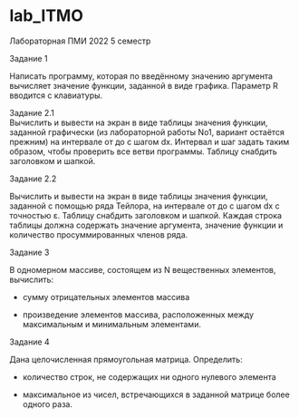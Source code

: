 # lab_ITMO
Лабораторная  ПМИ 2022 5 семестр    

Задание 1

Написать программу, которая по введённому значению аргумента вычисляет значение функции, заданной в виде графика. Параметр R вводится с клавиатуры.

Задание 2.1                                                                                                                                                   
Вычислить и вывести на экран в виде таблицы значения функции, заданной графически (из лабораторной работы No1, вариант остаётся прежним) на интервале от
до с шагом dx. Интервал и шаг задать таким образом, чтобы проверить все ветви программы. Таблицу снабдить заголовком и шапкой.

Задание 2.2

Вычислить и вывести на экран в виде таблицы значения функции, заданной с помощью ряда Тейлора, на интервале от до с шагом dx с точностью ε.
Таблицу снабдить заголовком и шапкой. Каждая строка таблицы должна содержать значение аргумента, значение функции и количество просуммированных членов ряда.

Задание 3

В одномерном массиве, состоящем из N вещественных элементов, вычислить:

- сумму отрицательных элементов массива

- произведение элементов массива, расположенных между максимальным и
минимальным элементами.

Задание 4 

Дана целочисленная прямоугольная матрица. Определить:

- количество строк, не содержащих ни одного нулевого элемента

-  максимальное из чисел, встречающихся в заданной матрице более одного раза.
